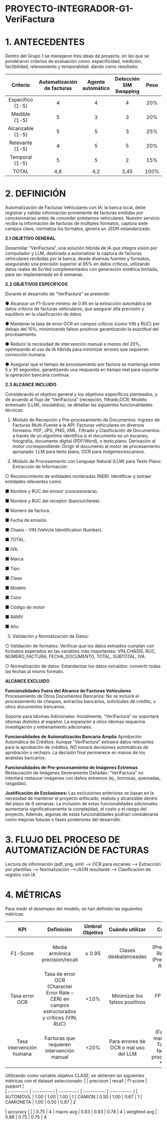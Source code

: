 # PROYECTO-INTEGRADOR-G1-VeriFactura

# 1. ANTECEDENTES
Dentro del Grupo 1 se manejaron tres ideas de proyecto, en las que se ponderaron criterios de evaluación como: especificidad, medición, factibilidad, relevamiento y temporalidad. dando como resultado:

| Criterio | Automatización de facturas | Agente automático | Detección SIM Swapping | Peso |  
| :---------: | :----------: | :---------: | :----------: | :----------: |
| Específico (1-5) |   4   |  4   |  4   | 20%
| Medible (1-5)    |    5  |  3   |  3   | 20%
| Alcanzable (1-5) |    5  |  5   |  3   | 25%
| Relevante (1-5)  |    4  |  5   |  5   | 20%
| Temporal (1-5)   |    5  |  5   |  2   | 15%
| TOTAL   |   4,6  |  4,2  | 3,45 | 100%

# 2. DEFINICIÓN
Automatización de Facturas Vehiculares con IA: la banca local,  debe registrar y validar información proveniente de facturas emitidas por concesionarias antes de conceder préstamos vehiculares. Nuestro servicio recibe la información de facturas de múltiples formatos, captura siete campos clave, normaliza los formatos, genera un JSON estandarizado. 

**2.1 OBJETIVO GENERAL**

Desarrollar “VeriFactura”, una solución híbrida de IA que integra visión por computador y LLM, destinada a automatizar la captura de facturas vehiculares recibidas por la banca, desde diversas fuentes y formatos, asegurando una precisión superior al 95% en datos críticos, utilizando datos reales de Scribd complementados con generación sintética limitada, para ser implementada en 6 semanas.

**2.2 OBJETIVOS ESPECÍFICOS**

Durante el desarrollo de “VeriFactura” se pretende:

●	 Alcanzar un F1-Score mínimo de 0.95 en la extracción automática de datos críticos de facturas vehiculares, que asegurar alta precisión y equilibrio en la clasificación de datos.

●	Mantener la tasa de error OCR en campos críticos (como VIN y RUC) por debajo del 10%, minimizando falsos positivos garantizando la exactitud del procesamiento.

●	 Reducir la necesidad de intervención manual a menos del 20%, optimizando el uso de IA híbrida para minimizar errores que requieren corrección humana.

●	 Asegurar que el tiempo de procesamiento por factura se mantenga entre 5 y 30 segundos, garantizando una respuesta en tiempo real para soportar la operación bancaria continua.

**2.3 ALCANCE INCLUIDO**
 
Considerando el objetivo general y los objetivos específicos planteados, y de acuerdo al flujo de “VeriFactura” (recepción, filtrado,OCR, Modelo entrenado (LLM), resulatdos), se detallan las siguientes funcionalidades técnicas:

1. Módulo de Recepción y Pre-procesamiento de Documentos:
Ingreso de Facturas Multi-Fuente a la API: Facturas vehiculares en diversos formatos: PDF, JPG, PNG, XML.
Filtrado y Clasificación de Documentos: a través de un algoritmo identifica si el documento es un escaneo, fotografía, documento digital (PDF/Word), o texto plano.
Derivación al motor correspondiente: Dirigir el documento al motor de procesamiento apropiado: LLM para texto plano, OCR para imágenes/escaneos.

2. Módulo de Procesamiento con Lenguaje Natural (LLM) para Texto Plano:
Extracción de Información:

○	Reconocimiento de entidades nombradas (NER): Identificar y extraer entidades relevantes como:

■	Nombre y RUC del emisor (concesionaria).

■	Nombre y RUC del receptor (banco/cliente).

■	Número de factura.

■	Fecha de emisión.

■	Chasis - VIN (Vehicle Identification Number).

■	TOTAL.

■	IVA.

■	Marca

■	Tipo

■	Clase

■	Modelo

■	Color

■	Código de motor

■	RAMV

■	Año

3. Validación y Normalización de Datos:


○	Validación de formatos: Verificar que los datos extraídos cumplan con formatos esperados en las variables más importantes: VIN_CHASIS, RUC, NUMERO_FACTURA, FECHA_DOCUMENTO, TOTAL, SUBTOTAL, IVA.

○	Normalización de datos: Estandarizar los datos extraídos: convertir todas las fechas al mismo formato.

**ALCANCE EXCLUIDO**

**Funcionalidades Fuera del Alcance de Facturas Vehiculares**
Procesamiento de Otros Documentos Bancarios: No se incluirá el procesamiento de cheques, extractos bancarios, solicitudes de crédito, u otros documentos bancarios.

Soporte para Idiomas Adicionales: Inicialmente, “VeriFactura”  no soportará idiomas distintos al español. La expansión a otros idiomas requeriría investigación y entrenamiento adicionales.

**Funcionalidades de Automatización Bancaria Amplia**
Aprobación Automática de Créditos: Aunque “VeriFactura” extraerá datos relevantes para la aprobación de créditos, NO tomará decisiones automáticas de aprobación o rechazo. La decisión final permanece en manos de los analistas bancarios.

**Funcionalidades de Pre-procesamiento de Imágenes Extremas**
Restauración de Imágenes Severamente Dañadas: “VeriFactura” no intentará restaurar imágenes con daños extremos (ej., borrosas, quemadas, rasgadas).

**Justificación de Exclusiones:**
Las exclusiones anteriores se basan en la necesidad de mantener el proyecto enfocado, realista y alcanzable dentro del plazo de 6 semanas. La inclusión de estas funcionalidades adicionales aumentaría significativamente la complejidad, el costo y el riesgo del proyecto. Además, algunas de estas funcionalidades podrían considerarse como mejoras futuras o fases posteriores del desarrollo.

# 3. FLUJO DEL PROCESO DE AUTOMATIZACIÓN DE FACTURAS

Lectura de información (pdf, png, xml) -->  OCR para escaneo --> Extracción por plantillas --> Normalización -->JSON resultante --> Clasificación de registro con IA

# 4. MÉTRICAS

Para medir el desempeo del modelo, se han definido las siguientes métricas:

| KPI | Definición | Umbral Objetivo | Cuándo utilizar | Cálculo |  
| :---------: | :----------: | :---------: | :----------: | :----------: |
| F1-Score |   Media armónica precision/recall   |  ≥ 0.95   |  Clases desbalanceadas   | 2 * (Precisión * Recall) / (Precisión + Recall)
| Tasa error OCR    |    Tasa de error OCR (Character Error Rate – CER) en campos estructurados y críticos (VIN, RUC)  |  <10%   |  Minimizar los falsos positivos   | FP / (FP + VN)
| Tasa intervención humana |    Facturas que requieren intervención manual  |  <20%   |  Para errores de OCR o mal uso del LLM   | (Facturas manuales / Total de facturas procesadas) * 100

Utilizando como variable objetivo CLASE, se obtienen las siguientes métricas con el dataset seleccionado:
|   | precision | recall | f1-score | support |  
| :---------: | :----------: | :---------: | :----------: | :----------: |
| AUTOMÓVIL |   1.00  |  1.00   |  1.00   | 1
| CAMIÓN    |    0.50  |  1.00   |  0.67   | 1
| CAMIONETA    | 1.00  |  0.50   |  0.67   | 2

| accuracy    |   |     |  0.75   | 4
| macro avg   | 0.83   |  0.83    |  0.78   | 4
| weighted avg  | 0.88  | 0.75    |  0.75   | 4




